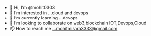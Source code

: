 - 👋 Hi, I’m @mohit0303
- 👀 I’m interested in ...cloud and devops
- 🌱 I’m currently learning ...devops
- 💞️ I’m looking to collaborate on web3,blockchain IOT,Devops,Cloud
- 📫 How to reach me ...mohitmishra3333@gmail.com

<!---
mohit0303/mohit0303 is a ✨ special ✨ repository because its `README.md` (this file) appears on your GitHub profile.
You can click the Preview link to take a look at your changes.
--->
